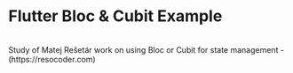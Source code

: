 # Flutter Bloc & Cubit Example
<br />
Study of Matej Rešetár work on using Bloc or Cubit for state management - (https://resocoder.com)
<br />

